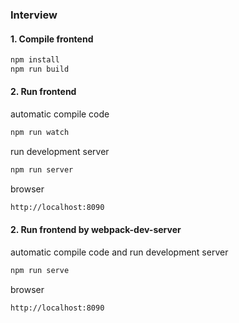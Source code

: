 ### **Interview**

#### 1. Compile frontend
```bash
npm install
npm run build
``` 

#### 2. Run frontend
automatic compile code
```bash
npm run watch 
``` 
run development server
```bash
npm run server 
``` 
browser
```bash
http://localhost:8090
``` 

#### 2. Run frontend by webpack-dev-server
automatic compile code and run development server
```bash
npm run serve
``` 
browser
```bash
http://localhost:8090
``` 